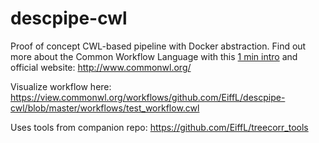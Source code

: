 # descpipe-cwl
Proof of concept CWL-based pipeline with Docker abstraction. Find out more about the Common Workflow Language with this [1 min intro](https://www.youtube.com/watch?v=86eY8xs-Vo8) and official website: http://www.commonwl.org/

Visualize workflow here: https://view.commonwl.org/workflows/github.com/EiffL/descpipe-cwl/blob/master/workflows/test_workflow.cwl

Uses tools from companion repo: https://github.com/EiffL/treecorr_tools
